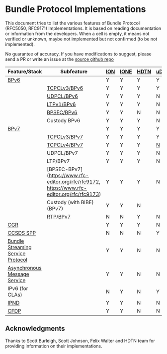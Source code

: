# Bundle Protocol Implementations

This document tries to list the various features of Bundle Protocol (RFC5050, RFC9171) Implementations. It is based on reading documentation or information from the developers. When a cell is empty, it means not verified or unknown, maybe not implemented but not confirmed (to be not implemented).

No guarantee of accuracy. If you have modifications to suggest, please send a PR or write an issue at the [source github repo](https://github.com/ipnsig-pwg/ipnsig-pwg.github.io)

| Feature/Stack | Subfeature | [ION](https://sourceforge.net/projects/ion-dtn/) | [IONE](https://sourceforge.net/projects/ione/) | [HDTN](https://github.com/nasa/HDTN/wiki/HDTN-Implementation-Features) | [uD3TN](https://gitlab.com/d3tn/ud3tn) | [DTNME](https://github.com/nasa/DTNME) | [BPLib/CFS](https://github.com/nasa/bplib) |
| --- | --- | --- | --- | --- | --- | --- | --- |
| [BPv6](https://www.rfc-editor.org/rfc/rfc5050) | | Y | Y | Y | Y | Y | Y |
|  | [TCPCLv3/BPv6](https://www.rfc-editor.org/rfc/rfc7242) | Y | Y | Y | Y | Y | |
|  | [UDPCL/BPv6](https://www.rfc-editor.org/rfc/rfc7122) | Y | Y | Y | N | Y |  |
|  | [LTPv1/BPv6](https://www.rfc-editor.org/rfc/rfc5326) | Y | Y | Y | N | Y |  |
|  | [BPSEC/BPv6](https://www.rfc-editor.org/rfc/rfc6257) | Y | Y | N | N | Y |  |
|  | Custody BPv6 | Y | Y | Y | N |  |  |
| [BPv7](https://www.rfc-editor.org/rfc/rfc9171) | | Y | Y | Y | Y | | Y |
|  | [TCPCLv3/BPv7](https://www.rfc-editor.org/rfc/rfc7242) | Y | Y | Y | Y |  |  |
|  | [TCPCLv4/BPv7](https://www.rfc-editor.org/rfc/rfc9174) | Y | Y | Y | [N](https://gitlab.com/d3tn/ud3tn/-/issues/40) |  |  |
|  | UDPCL/BPv7 | Y | Y | Y | N |  |  |
|  | LTP/BPv7 | Y | Y | Y | N |  |  |
|  | [BPSEC-BPv7](https://www.rfc-editor.org/rfc/rfc9172, https://www.rfc-editor.org/rfc/rfc9173) | Y | Y | Y | N |  |  |
| | Custody (with BIBE) (BPv7) | Y | Y | N |  |  |  |
| | [RTP/BPv7](https://www.google.com/url?sa=t&rct=j&q=&esrc=s&source=web&cd=&ved=2ahUKEwjrn92gvJaCAxXxFFkFHXY5A1QQFnoECAwQAQ&url=https%3A%2F%2Fcwe.ccsds.org%2Fsis%2Fdocs%2FSIS-MIA%2FDraft%2520Documents%2FRTP%2520over%2520DTN%2520for%2520Video%2F766x3r0_JPM_RID_Answer_TEMP.doc&usg=AOvVaw3YVH8gKoTvgPLxiUC7PgPq&opi=89978449) | N | N | Y | N |  |
| [CGR](https://datatracker.ietf.org/doc/html/draft-burleigh-dtnrg-cgr) | | Y | Y | Y | N |  |  |
| [CCSDS SPP](https://public.ccsds.org/Pubs/133x0b2e1.pdf) | | N | N | N | Y | |  |
| [Bundle Streaming Service Protocol](https://public.ccsds.org/Pubs/730x2g1.pdf) | | Y | Y | N | N |  |  |
| [Asynchronous Message Service](https://public.ccsds.org/Pubs/735x1b1.pdf) | | Y | Y | N | N |  |  |
| IPv6 (for CLAs) | | N | Y | N | Y |  |  |
| [IPND](https://datatracker.ietf.org/doc/draft-johnson-dtn-ipnd/) | | Y | Y | N | N |  |  |
| [CFDP](https://public.ccsds.org/Pubs/727x0b5.pdf) | | Y | Y | N | N |  |  |

## Acknowledgments
Thanks to Scott Burleigh, Scott Johnson, Felix Walter and HDTN team for providing information on their implementations.